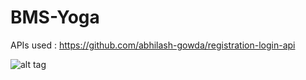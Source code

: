 # BMS-Yoga


APIs used : https://github.com/abhilash-gowda/registration-login-api

![alt tag](https://i.imgur.com/g2Hsu74.png "reg-login")


